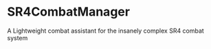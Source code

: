 SR4CombatManager
================

A Lightweight combat assistant for the insanely complex SR4 combat system

